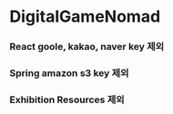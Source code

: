 # DigitalGameNomad

### React goole, kakao, naver key 제외

### Spring amazon s3 key 제외

### Exhibition Resources 제외